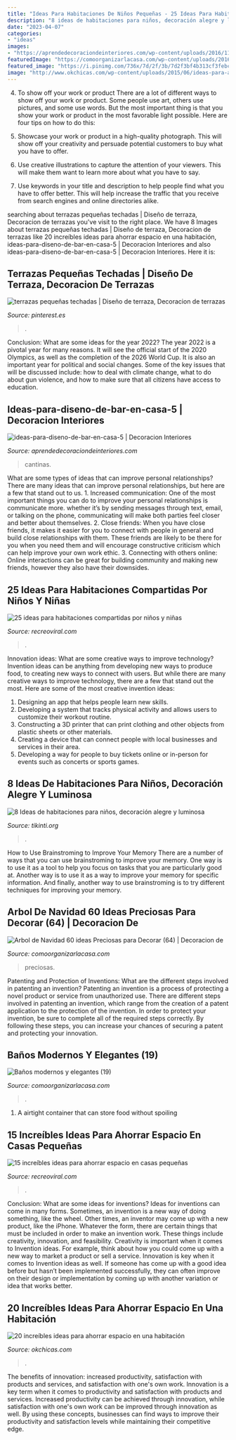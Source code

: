```yaml
---
title: "Ideas Para Habitaciones De Niños Pequeñas - 25 Ideas Para Habitaciones Compartidas Por Niños Y Niñas"
description: "8 ideas de habitaciones para niños, decoración alegre y luminosa"
date: "2023-04-07"
categories:
- "ideas"
images:
- "https://aprendedecoraciondeinteriores.com/wp-content/uploads/2016/11/Ideas-para-diseño-de-bar-en-casa-5.jpg"
featuredImage: "https://comoorganizarlacasa.com/wp-content/uploads/2016/05/Baños-modernos-y-elegantes-19.jpg"
featured_image: "https://i.pinimg.com/736x/7d/2f/3b/7d2f3bf4b313cf3febc2cc1e102175d1.jpg"
image: "http://www.okchicas.com/wp-content/uploads/2015/06/ideas-para-ahorrar-espacio-1.jpeg"
---
```



4. To show off your work or product
There are a lot of different ways to show off your work or product. Some people use art, others use pictures, and some use words. But the most important thing is that you show your work or product in the most favorable light possible. Here are four tips on how to do this:
1. Showcase your work or product in a high-quality photograph. This will show off your creativity and persuade potential customers to buy what you have to offer.

2. Use creative illustrations to capture the attention of your viewers. This will make them want to learn more about what you have to say.

3. Use keywords in your title and description to help people find what you have to offer better. This will help increase the traffic that you receive from search engines and online directories alike.


	

		
searching about terrazas pequeñas techadas | Diseño de terraza, Decoracion de terrazas you've visit to the right place. We have 8 Images about terrazas pequeñas techadas | Diseño de terraza, Decoracion de terrazas like 20 increíbles ideas para ahorrar espacio en una habitación, ideas-para-diseno-de-bar-en-casa-5 | Decoracion Interiores and also ideas-para-diseno-de-bar-en-casa-5 | Decoracion Interiores. Here it is:
		
    
## Terrazas Pequeñas Techadas | Diseño De Terraza, Decoracion De Terrazas

<img loading=lazy src="https://i.pinimg.com/736x/7d/2f/3b/7d2f3bf4b313cf3febc2cc1e102175d1.jpg" onerror="this.onerror=null;this.src='https://tse2.mm.bing.net/th?id=OIP.i4O5d3dqv6hTLO5H3DTWwQHaKl&amp;pid=15.1';" alt="terrazas pequeñas techadas | Diseño de terraza, Decoracion de terrazas">

_Source: pinterest.es_

>. 

	

Conclusion: What are some ideas for the year 2022?
The year 2022 is a pivotal year for many reasons. It will see the official start of the 2020 Olympics, as well as the completion of the 2026 World Cup. It is also an important year for political and social changes. Some of the key issues that will be discussed include: how to deal with climate change, what to do about gun violence, and how to make sure that all citizens have access to education.

    
## Ideas-para-diseno-de-bar-en-casa-5 | Decoracion Interiores

<img loading=lazy src="https://aprendedecoraciondeinteriores.com/wp-content/uploads/2016/11/Ideas-para-diseño-de-bar-en-casa-5.jpg" onerror="this.onerror=null;this.src='https://tse2.mm.bing.net/th?id=OIP.z2xxAH1_tpoSAmhGIqs48AHaJ4&amp;pid=15.1';" alt="ideas-para-diseno-de-bar-en-casa-5 | Decoracion Interiores">

_Source: aprendedecoraciondeinteriores.com_

>cantinas. 

	

What are some types of ideas that can improve personal relationships?
There are many ideas that can improve personal relationships, but here are a few that stand out to us. 1. Increased communication: One of the most important things you can do to improve your personal relationships is communicate more. whether it’s by sending messages through text, email, or talking on the phone, communicating will make both parties feel closer and better about themselves. 2. Close friends: When you have close friends, it makes it easier for you to connect with people in general and build close relationships with them. These friends are likely to be there for you when you need them and will encourage constructive criticism which can help improve your own work ethic. 3. Connecting with others online: Online interactions can be great for building community and making new friends, however they also have their downsides.

    
## 25 Ideas Para Habitaciones Compartidas Por Niños Y Niñas

<img loading=lazy src="http://www.recreoviral.com/wp-content/uploads/2015/10/Creativas-habitaciones-compartidas-por-niños-y-niñas-18.jpg" onerror="this.onerror=null;this.src='https://tse3.mm.bing.net/th?id=OIP.OSKZEfi_aVvCtsT8HO04GQHaLG&amp;pid=15.1';" alt="25 ideas para habitaciones compartidas por niños y niñas">

_Source: recreoviral.com_

>. 

	

Innovation ideas: What are some creative ways to improve technology?
Invention ideas can be anything from developing new ways to produce food, to creating new ways to connect with users. But while there are many creative ways to improve technology, there are a few that stand out the most. Here are some of the most creative invention ideas:
1. Designing an app that helps people learn new skills.
2. Developing a system that tracks physical activity and allows users to customize their workout routine.
3. Constructing a 3D printer that can print clothing and other objects from plastic sheets or other materials.
4. Creating a device that can connect people with local businesses and services in their area.
5. Developing a way for people to buy tickets online or in-person for events such as concerts or sports games.

    
## 8 Ideas De Habitaciones Para Niños, Decoración Alegre Y Luminosa

<img loading=lazy src="https://tikinti.org/wp-content/uploads/2014/08/habitaciones-de-niños-tikinti-1-684x1024.jpg" onerror="this.onerror=null;this.src='https://tse3.mm.bing.net/th?id=OIP.w75_kvrwJxNDEcxQIXYe_wHaLF&amp;pid=15.1';" alt="8 Ideas de habitaciones para niños, decoración alegre y luminosa">

_Source: tikinti.org_

>. 

	

How to Use Brainstroming to Improve Your Memory
There are a number of ways that you can use brainstroming to improve your memory. One way is to use it as a tool to help you focus on tasks that you are particularly good at. Another way is to use it as a way to improve your memory for specific information. And finally, another way to use brainstroming is to try different techniques for improving your memory.

    
## Arbol De Navidad 60 Ideas Preciosas Para Decorar (64) | Decoracion De

<img loading=lazy src="http://comoorganizarlacasa.com/wp-content/uploads/2017/12/Arbol-de-Navidad-60-ideas-Preciosas-para-Decorar-64.jpg" onerror="this.onerror=null;this.src='https://tse4.mm.bing.net/th?id=OIP.bHY5_1iHpC3a6zVJHjKrJwHaKj&amp;pid=15.1';" alt="Arbol de Navidad 60 ideas Preciosas para Decorar (64) | Decoracion de">

_Source: comoorganizarlacasa.com_

>preciosas. 

	

Patenting and Protection of Inventions: What are the different steps involved in patenting an invention?
Patenting an invention is a process of protecting a novel product or service from unauthorized use. There are different steps involved in patenting an invention, which range from the creation of a patent application to the protection of the invention. In order to protect your invention, be sure to complete all of the required steps correctly. By following these steps, you can increase your chances of securing a patent and protecting your innovation.

    
## Baños Modernos Y Elegantes (19)

<img loading=lazy src="https://comoorganizarlacasa.com/wp-content/uploads/2016/05/Baños-modernos-y-elegantes-19.jpg" onerror="this.onerror=null;this.src='https://tse1.mm.bing.net/th?id=OIP.nWhSvEFE6nvCpWlJw_JvAQHaLv&amp;pid=15.1';" alt="Baños modernos y elegantes (19)">

_Source: comoorganizarlacasa.com_

>. 

	

1. A airtight container that can store food without spoiling 

    
## 15 Increíbles Ideas Para Ahorrar Espacio En Casas Pequeñas

<img loading=lazy src="https://www.recreoviral.com/wp-content/uploads/2016/04/Increíbles-ideas-para-ahorrar-espacio-en-departamentos-pequeños-7.jpg" onerror="this.onerror=null;this.src='https://tse4.mm.bing.net/th?id=OIP.HIAssGj1-eSqA8koExG5FwHaLK&amp;pid=15.1';" alt="15 increíbles ideas para ahorrar espacio en casas pequeñas">

_Source: recreoviral.com_

>. 

	

Conclusion: What are some ideas for inventions?
Ideas for inventions can come in many forms. Sometimes, an invention is a new way of doing something, like the wheel. Other times, an inventor may come up with a new product, like the iPhone. Whatever the form, there are certain things that must be included in order to make an invention work. These things include creativity, innovation, and feasibility. 
Creativity is important when it comes to Invention ideas. For example, think about how you could come up with a new way to market a product or sell a service. Innovation is key when it comes to Invention ideas as well. If someone has come up with a good idea before but hasn’t been implemented successfully, they can often improve on their design or implementation by coming up with another variation or idea that works better.

    
## 20 Increíbles Ideas Para Ahorrar Espacio En Una Habitación

<img loading=lazy src="http://www.okchicas.com/wp-content/uploads/2015/06/ideas-para-ahorrar-espacio-1.jpeg" onerror="this.onerror=null;this.src='https://tse1.mm.bing.net/th?id=OIP.OxGBBnvmdjtF4ZkmTY15HAHaJ4&amp;pid=15.1';" alt="20 increíbles ideas para ahorrar espacio en una habitación">

_Source: okchicas.com_

>. 

	

The benefits of innovation: increased productivity, satisfaction with products and services, and satisfaction with one's own work.
Innovation is a key term when it comes to productivity and satisfaction with products and services. Increased productivity can be achieved through innovation, while satisfaction with one's own work can be improved through innovation as well. By using these concepts, businesses can find ways to improve their productivity and satisfaction levels while maintaining their competitive edge.

